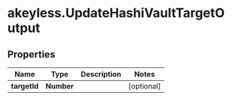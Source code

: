 # akeyless.UpdateHashiVaultTargetOutput

## Properties

Name | Type | Description | Notes
------------ | ------------- | ------------- | -------------
**targetId** | **Number** |  | [optional] 


